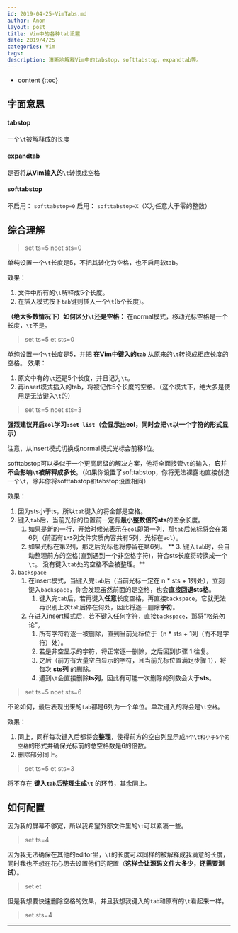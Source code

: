 ```yaml
---
id: 2019-04-25-VimTabs.md
author: Anon
layout: post
title: Vim中的各种tab设置
date: 2019/4/25
categories: Vim
tags: 
description: 清晰地解释Vim中的tabstop，softtabstop，expandtab等。
---
```



* content
{:toc}

## 字面意思

#### tabstop

一个`\t`被解释成的长度

#### expandtab

是否将**从Vim输入的**`\t`转换成空格

#### softtabstop

不启用：    `softtabstop=0`
启用：      `softtabstop=X`（X为任意大于零的整数）

## 综合理解

> set ts=5 noet sts=0

单纯设置一个`\t`长度是5，不把其转化为空格，也不启用软tab。

效果：
1. 文件中所有的`\t`解释成5个长度。
2. 在插入模式按下`tab`键则插入一个`\t`(5个长度)。
                             
**（绝大多数情况下）如何区分`\t`还是空格：** 在normal模式，移动光标空格是一个长度，`\t`不是。

> set ts=5 et sts=0

单纯设置一个`\t`长度是5，并把 **在Vim中键入的`tab`** 从原来的`\t`转换成相应长度的空格。
效果：
1. 原文中有的`\t`还是5个长度，并且记为`\t`。
2. 再insert模式插入的tab，将被记作5个长度的空格。（这个模式下，绝大多是使用是无法键入`\t`的）

> set ts=5 noet sts=3

**强烈建议开启`eol`学习`:set list`（会显示出eol，同时会把`\t`以一个字符的形式显示）** 

注意，从insert模式切换成normal模式光标会前移1位。


softtabstop可以类似于一个更高层级的解决方案，他将全面接管`\t`的输入，**它并不会影响`\t`被解释成多长**。（如果你设置了softtabstop，你将无法裸露地直接创造一个`\t`，除非你将softtabstop和tabstop设置相同）

效果：
1. 因为sts小于ts，所以`tab`键入的将全部是空格。
2. 键入`tab`后，当前光标的位置前一定有**最小整数倍的sts**的空余长度。
    1. 如果是新的一行，开始时候光表示在`eol`即第一列，那`tab`后光标将会在第6列（前面有`1*5`列文件实质内容共有5列，光标在`eol`）。
    2. 如果光标在第2列，那之后光标也将停留在第6列。
** 3. 键入`tab`时，会自动整理前方的空格(直到遇到一个非空格字符)，符合sts长度将转换成一个`\t`。 没有键入`tab`处的空格不会被整理。**
4. `backspace`
    1. 在insert模式，当键入完`tab`后（当前光标一定在 n * sts + 1列处），立刻键入`backspace`，你会发现虽然前面的是空格，也会**直接回退sts格**。
        1. 键入完`tab`后，若再键入**任意**长度空格，再直接`backspace`，它就无法再识别上次`tab`后停在何处，因此将逐一删除**字符**。
    2. 在进入insert模式后，若不键入任何字符，直接`backspace`，那将“格杀勿论”。
        1. 所有字符将逐一被删除，直到当前光标位于（n * sts + 1列（而不是字符）处）。
        2. 若是非空显示的字符，将正常逐一删除，之后回到步骤 1 往复。
        3. 之后（前方有大量空白显示的字符，且当前光标位置满足步骤 1），将每次 **sts列** 的删除。
        4. 遇到`\t`会直接删除**ts列**，因此有可能一次删除的列数会大于**sts**。
        
> set ts=5 noet sts=6

不论如何，最后表现出来的`tab`都是6列为一个单位。单次键入的将会是`\t空格`。

效果：

1. 同上，同样每次键入后都将会**整理**，使得前方的空白列显示成`n个\t和小于5个的空格`的形式并确保光标前的总空格数是6的倍数。
2. 删除部分同上。

> set ts=5 et sts=3

将不存在 **键入`tab`后整理生成`\t`** 的环节，其余同上。

## 如何配置

因为我的屏幕不够宽，所以我希望外部文件里的`\t`可以紧凑一些。

> set ts=4

因为我无法确保在其他的editor里，`\t`的长度可以同样的被解释成我满意的长度，同时我也不想在花心思去设置他们的配置（**这样会让源码文件大多少，还需要测试**）。

> set et

但是我想要快速删除空格的效果，并且我想我键入的`tab`和原有的`\t`看起来一样。

> set sts=4
___

